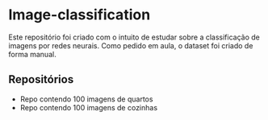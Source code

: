 # Image-classification

Este repositório foi criado com o intuito de estudar sobre a classificação de imagens por redes neurais.
Como pedido em aula, o dataset foi criado de forma manual.

## Repositórios

- Repo contendo 100 imagens de quartos
- Repo contendo 100 imagens de cozinhas
